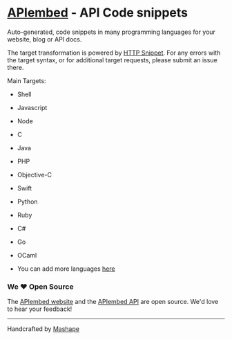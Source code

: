 # [APIembed](https://apiembed.com/) - API Code snippets

Auto-generated, code snippets in many programming languages for your website, blog or API docs.

The target transformation is powered by [HTTP Snippet](https://github.com/Mashape/httpsnippet).  For any errors with the target syntax, or for additional target requests, please submit an issue there.

Main Targets:

- Shell
- Javascript
- Node
- C
- Java
- PHP
- Objective-C
- Swift
- Python
- Ruby
- C#
- Go
- OCaml

- You can add more languages [here](https://github.com/Mashape/httpsnippet/blob/master/CONTRIBUTING.md)

### We &hearts; Open Source

The [APIembed website](https://github.com/Mashape/apiembed/tree/gh-pages) and the [APIembed API](https://github.com/Mashape/apiembed/tree/master) are open source.  We'd love to hear your feedback!

---

Handcrafted by [Mashape](https://www.mashape.com/)
